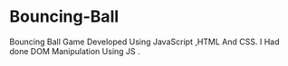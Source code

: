 # Bouncing-Ball
Bouncing Ball Game Developed Using JavaScript ,HTML And CSS. 
I Had done DOM Manipulation Using JS .
